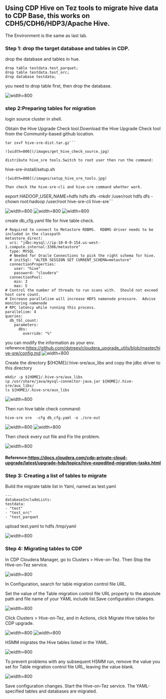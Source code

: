  ## Using CDP Hive on Tez tools to migrate hive data to CDP Base, this works on CDH5/CDH6/HDP3/Apache Hive.
The Environment is the same as last lab.

### Step 1: drop the target database and tables in CDP.
drop the database and tables in hue.
``` drop table testdata.test;
drop table testdata.test_parquet;
drop table testdata.test_orc;
drop database testdata;
```

you need to drop table first, then drop the database.


![width=800](/images/drop_tables&databases.jpg)

### step 2:Preparing tables for migration
login source cluster in shell.

Obtain the Hive Upgrade Check tool.Download the Hive Upgrade Check tool from the Community-based github location.

```wget https://github.com/dstreev/cloudera_upgrade_utils/releases/download/2.3.6.6-SNAPSHOT/hive-sre-dist.tar.gz
tar zxvf hive-sre-dist.tar.gz```

![width=800](/images/get_hive_check_source.jpg)

distribute hive_sre tools.Switch to root user then run the command:
```
hive-sre-install/setup.sh
```
![width=800](/images/setup_hive_sre_tools.jpg)

Then check the hive-sre-cli and hive-sre command whether work.
```
export HADOOP_USER_NAME=hdfs
hdfs dfs -mkdir /user/root
hdfs dfs -chown root:hadoop /user/root
hive-sre-cli
hive-sre```

![width=800](/images/check_hive_src_cli_work.jpg)
![width=800](/images/check_hive_src_cli_work2.jpg)
![width=800](/images/check_hive_src_work.jpg)

create db_cfg.yaml file for hive table check.
```
# Required to connect to Metastore RDBMS.  RDBMS driver needs to be included in the classpath
metastore_direct:
  uri: "jdbc:mysql://ip-10-0-0-154.us-west-1.compute.internal:3306/metastore" 
  type: MYSQL
  # Needed for Oracle Connections to pick the right schema for hive.
  # initSql: "ALTER SESSION SET CURRENT_SCHEMA=metastore"
  connectionProperties:
    user: "hive"
    password: "cloudera"
  connectionPool:
    min: 3
    max: 5
# Control the number of threads to run scans with.  Should not exceed host core count.
# Increase parallelism will increase HDFS namenode pressure.  Advise monitoring namenode
# RPC latency while running this process.
parallelism: 4
queries:
  db_tbl_count:
    parameters:
      dbs:
        override: "%"
```
you can modify the information as your env. reference:https://github.com/dstreev/cloudera_upgrade_utils/blob/master/hive-sre/config.md
![width=800](/images/create_db_cfg_yaml.jpg)

Create the directory ${HOME}/.hive-sre/aux_libs and copy the jdbc driver to this directory

```
mkdir -p ${HOME}/.hive-sre/aux_libs
cp /usr/share/java/mysql-connector-java.jar ${HOME}/.hive-sre/aux_libs/
ls ${HOME}/.hive-sre/aux_libs
```
![width=800](/create_and_copy_driver.jpg)


Then run hive table check command:

```
hive-sre sre  -cfg db_cfg.yaml -o ./sre-out
```
![width=800](/images/run_hive_sre_command1.jpg)
![width=800](/images/run_hive_sre_command2.jpg)

Then check every out file and Fix the problem.

![width=800](/images/run_hive_sre_command_result.jpg)

#### Reference:https://docs.cloudera.com/cdp-private-cloud-upgrade/latest/upgrade-hdp/topics/hive-expedited-migration-tasks.html


### Step 3: Creating a list of tables to migrate
Build the migrate table list in Yaml, named as test.yaml

```
---
databaseIncludeLists:
testdata:
- "test"
- "test_orc"
- "test_parquet
```

upload test.yaml to hdfs /tmp/yaml

![width=800](/images/upload_yaml_to_hdfs.jpg)

### Step 4: Migrating tables to CDP
In CDP Cloudera Manager, go to Clusters > Hive-on-Tez. Then Stop the Hive-on-Tez service.

![width=800](/images/stop_hive_on_tez_services.jpg)

In Configuration, search for table migration control file URL.

Set the value of the Table migration control file URL property to the absolute path and file name of your YAML include list.Save configuration changes.

![width=800](/images/set_migration_file.jpg)

Click Clusters > Hive-on-Tez, and in Actions, click Migrate Hive tables for CDP upgrade.

![width=800](/images/start_migration_hive_table.jpg)
![width=800](/images/confirm_migrate_hive_table.jpg)

HSMM migrates the Hive tables listed in the YAML.

![width=800](/images/start_migration_hive_table.jpg)


To prevent problems with any subsequent HSMM run, remove the value you set for Table migration control file URL, leaving the value blank.

![width=800](/images/start_migration_hive_table.jpg)

Save configuration changes.
Start the Hive-on-Tez service.
The YAML-specified tables and databases are migrated.

